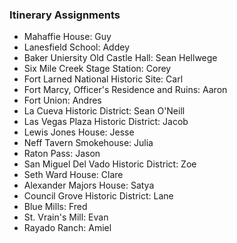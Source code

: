 ### Itinerary Assignments

- Mahaffie House: Guy
- Lanesfield School: Addey
- Baker Uniersity Old Castle Hall: Sean Hellwege
- Six Mile Creek Stage Station: Corey
- Fort Larned National Historic Site: Carl
- Fort Marcy, Officer's Residence and Ruins: Aaron
- Fort Union: Andres
- La Cueva Historic District: Sean O'Neill
- Las Vegas Plaza Historic District: Jacob
- Lewis Jones House: Jesse
- Neff Tavern Smokehouse: Julia
- Raton Pass: Jason
- San Miguel Del Vado Historic District: Zoe
- Seth Ward House: Clare
- Alexander Majors House: Satya
- Council Grove Historic District: Lane
- Blue Mills: Fred
- St. Vrain's Mill: Evan
- Rayado Ranch: Amiel
